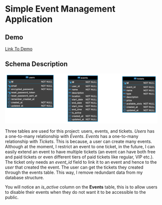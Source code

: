 # Simple Event Management Application

## Demo
[Link To Demo](https://tix-challenge.herokuapp.com/)

## Schema Description
![Diagram Of Schema](https://github.com/the-fanan/ruby-events-app/blob/main/schema.png?raw=true)

Three tables are used for this project: users, events, and tickets.
*Users* has a one-to-many relationship with *Events*.
*Events* has a one-to-many relationship with *Tickets*.
This is because, a user can create many events. Although at the moment, I restrict an event to one ticket, in the future, I can easily extend an event to have multiple tickets (an event can have both free and paid tickets or even different tiers of paid tickets like regular, VIP etc.). The ticket only needs an *event_id* field to link it to an event and hence to the *user* that created the event. The user can get the tickets they created through the events table. This way, I remove redundant data from my database structure.

You will notice an *is_active* column on the **Events** table, this is to allow users to disable their events when they do not want it to be accessible to the public.


